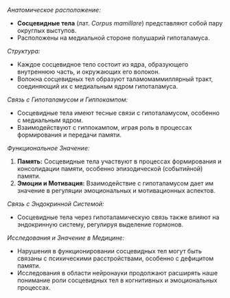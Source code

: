 _Анатомическое расположение:_

- **Сосцевидные тела** (лат. _Corpus mamillare_) представляют собой пару округлых выступов.
- Расположены на медиальной стороне полушарий гипоталамуса.

_Структура:_

- Каждое сосцевидное тело состоит из ядра, образующего внутреннюю часть, и окружающих его волокон.
- Волокна сосцевидных тел образуют таламомаммиллярный тракт, соединяющий их с медиальным ядром гипоталамуса.

_Связь с Гипоталамусом и Гиппокампом:_

- Сосцевидные тела имеют тесные связи с гипоталамусом, особенно с медиальным ядром.
- Взаимодействуют с гиппокампом, играя роль в процессах формирования и передачи памяти.

_Функциональное Значение:_

1. **Память:** Сосцевидные тела участвуют в процессах формирования и консолидации памяти, особенно эпизодической (событийной) памяти.
2. **Эмоции и Мотивация:** Взаимодействие с гипоталамусом дает им значение в регуляции эмоциональных и мотивационных аспектов.

_Связь с Эндокринной Системой:_

- Сосцевидные тела через гипоталамическую связь также влияют на эндокринную систему, регулируя выделение гормонов.

_Исследования и Значение в Медицине:_

- Нарушения в функционировании сосцевидных тел могут быть связаны с психическими расстройствами, особенно с дефицитом памяти.
- Исследования в области нейронауки продолжают расширять наше понимание роли сосцевидных тел в когнитивных и эмоциональных процессах.